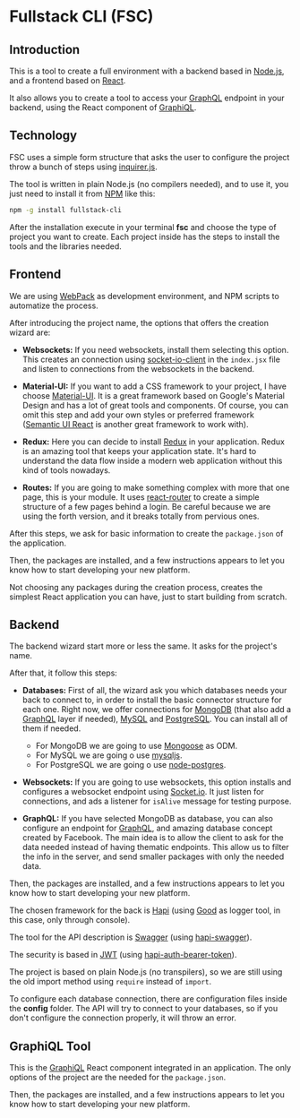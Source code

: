 # Fullstack CLI (FSC)

## Introduction

This is a tool to create a full environment with a backend based in [Node.js](https://nodejs.org/en/), and a frontend based on [React](https://reactjs.org/).

It also allows you to create a tool to access your [GraphQL](http://graphql.org/) endpoint in your backend, using the React component of [GraphiQL](https://github.com/graphql/graphiql).

## Technology

FSC uses a simple form structure that asks the user to configure the project throw a bunch of steps using [inquirer.js](https://github.com/SBoudrias/Inquirer.js/).

The tool is written in plain Node.js (no compilers needed), and to use it, you just need to install it from [NPM](https://www.npmjs.com/package/fullstack-cli) like this:

```bash
npm -g install fullstack-cli
```

After the installation execute in your terminal __fsc__ and choose the type of project you want to create. Each project inside has the steps to install the tools and the libraries needed.

## Frontend

We are using [WebPack](https://webpack.github.io/) as development environment, and NPM scripts to automatize the process.

After introducing the project name, the options that offers the creation wizard are:

* __Websockets:__ If you need websockets, install them selecting this option. This creates an connection using [socket-io-client](https://github.com/socketio/socket.io-client) in the `index.jsx` file and listen to connections from the websockets in the backend.

* __Material-UI:__ If you want to add a CSS framework to your project, I have choose [Material-UI](http://www.material-ui.com). It is a great framework based on Google's Material Design and has a lot of great tools and components. Of course, you can omit this step and add your own styles or preferred framework ([Semantic UI React](https://react.semantic-ui.com/introduction) is another great framework to work with).

* __Redux:__ Here you can decide to install [Redux](https://redux.js.org/) in your application. Redux is an amazing tool that keeps your application state. It's hard to understand the data flow inside a modern web application without this kind of tools nowadays.

* __Routes:__ If you are going to make something complex with more that one page, this is your module. It uses [react-router](https://reacttraining.com/react-router/) to create a simple structure of a few pages behind a login. Be careful because we are using the forth version, and it breaks totally from pervious ones.

After this steps, we ask for basic information to create the `package.json` of the application.

Then, the packages are installed, and a few instructions appears to let you know how to start developing your new platform.

Not choosing any packages during the creation process, creates the simplest React application you can have, just to start building from scratch.

## Backend

The backend wizard start more or less the same. It asks for the project's name.

After that, it follow this steps:

* __Databases:__ First of all, the wizard ask you which databases needs your back to connect to, in order to install the basic connector structure for each one. Right now, we offer connections for [MongoDB](https://www.mongodb.com/) (that also add a [GraphQL](http://graphql.org/) layer if needed), [MySQL](https://www.mysql.com/) and [PostgreSQL](https://www.postgresql.org/). You can install all of them if needed.

  * For MongoDB we are going to use [Mongoose](http://mongoosejs.com/) as ODM.
  * For MySQL we are going o use [mysqljs](https://github.com/mysqljs/mysql).
  * For PostgreSQL we are going o use [node-postgres](https://github.com/brianc/node-postgres).

* __Websockets:__ If you are going to use websockets, this option installs and configures a websocket endpoint using [Socket.io](https://socket.io/). It just listen for connections, and ads a listener for `isAlive` message for testing purpose.

* __GraphQL:__ If you have selected MongoDB as database, you can also configure an endpoint for [GraphQL](http://graphql.org/), and amazing database concept created by Facebook. The main idea is to allow the client to ask for the data needed instead of having thematic endpoints. This allow us to filter the info in the server, and send smaller packages with only the needed data.

Then, the packages are installed, and a few instructions appears to let you know how to start developing your new platform.

The chosen framework for the back is [Hapi](https://hapijs.com/) (using [Good](https://github.com/hapijs/good) as logger tool, in this case, only through console).

The tool for the API description is [Swagger](https://swagger.io/) (using [hapi-swagger](https://github.com/glennjones/hapi-swagger)).

The security is based in [JWT](https://jwt.io/) (using [hapi-auth-bearer-token](https://github.com/johnbrett/hapi-auth-bearer-token)).

The project is based on plain Node.js (no transpilers), so we are still using the old import method using `require` instead of `import`.

To configure each database connection, there are configuration files inside the __config__ folder. The API will try to connect to your databases, so if you don't configure the connection properly, it will throw an error.

## GraphiQL Tool

This is the [GraphiQL](https://github.com/graphql/graphiql) React component integrated in an application. The only options of the project are the needed for the `package.json`.

Then, the packages are installed, and a few instructions appears to let you know how to start developing your new platform.

